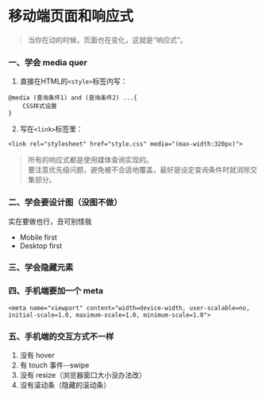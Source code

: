 # 移动端页面和响应式

> 当你在动的时候，页面也在变化，这就是“响应式”。

### 一、学会 media quer
1. 直接在HTML的`<style>`标签内写：
```
@media (查询条件1) and (查询条件2) ...{
    CSS样式设置
}
```
2. 写在`<link>`标签里：
```
<link rel="stylesheet" href="style.css" media="(max-width:320px)">
```
> 所有的响应式都是使用媒体查询实现的。  
要注意优先级问题，避免被不合适地覆盖，最好是设定查询条件时就消除交集部分。

### 二、学会要设计图（没图不做）     
实在要做也行，丑可别怪我
- Mobile first
- Desktop first

### 三、学会隐藏元素
### 四、手机端要加一个 meta  
```
<meta name="viewport" content="width=device-width, user-scalable=no, initial-scale=1.0, maximum-scale=1.0, minimum-scale=1.0">
```
### 五、手机端的交互方式不一样
1. 没有 hover
2. 有 touch 事件--swipe
3. 没有 resize（浏览器窗口大小没办法改）
4. 没有滚动条（隐藏的滚动条）